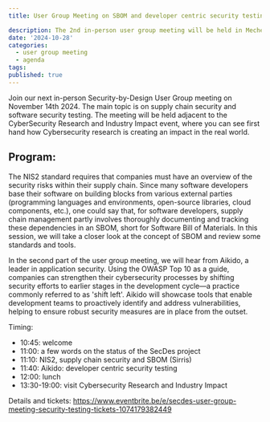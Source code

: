 ```yaml
---
title: User Group Meeting on SBOM and developer centric security testing

description: The 2nd in-person user group meeting will be held in Mechelen, 
date: '2024-10-28'
categories:
  - user group meeting
  - agenda
tags:
published: true
---
```

Join our next in-person Security-by-Design User Group meeting on November 14th 2024. The main topic is on supply chain security and software security testing. The meeting will be held adjacent to the CyberSecurity Research and Industry Impact event, where you can see first hand how Cybersecurity research is creating an impact in the real world.

## Program:

The NIS2 standard requires that companies must have an overview of the security risks within their supply chain. Since many software developers base their software on building blocks from various external parties (programming languages and environments, open-source libraries, cloud components, etc.), one could say that, for software developers, supply chain management partly involves thoroughly documenting and tracking these dependencies in an SBOM, short for Software Bill of Materials. In this session, we will take a closer look at the concept of SBOM and review some standards and tools.

In the second part of the user group meeting, we will hear from Aikido, a leader in application security. Using the OWASP Top 10 as a guide, companies can strengthen their cybersecurity processes by shifting security efforts to earlier stages in the development cycle—a practice commonly referred to as 'shift left'. Aikido will showcase tools that enable development teams to proactively identify and address vulnerabilities, helping to ensure robust security measures are in place from the outset.

Timing:
- 10:45: welcome
- 11:00: a few words on the status of the SecDes project
- 11:10: NIS2, supply chain security and SBOM (Sirris)
- 11:40: Aikido: developer centric security testing
- 12:00: lunch
- 13:30-19:00: visit Cybersecurity Research and Industry Impact

Details and tickets: https://www.eventbrite.be/e/secdes-user-group-meeting-security-testing-tickets-1074179382449
